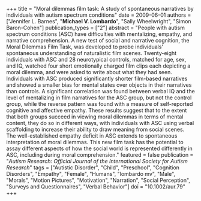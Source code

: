 +++
title = "Moral dilemmas film task: A study of spontaneous narratives by individuals with autism spectrum conditions"
date = 2009-06-01
authors = ["Jennifer L. Barnes", "**Michael V. Lombardo**", "Sally Wheelwright", "Simon Baron-Cohen"]
publication_types = ["2"]
abstract = "People with autism spectrum conditions (ASC) have difficulties with mentalizing, empathy, and narrative comprehension. A new test of social and narrative cognition, the Moral Dilemmas Film Task, was developed to probe individuals' spontaneous understanding of naturalistic film scenes. Twenty-eight individuals with ASC and 28 neurotypical controls, matched for age, sex, and IQ, watched four short emotionally charged film clips each depicting a moral dilemma, and were asked to write about what they had seen. Individuals with ASC produced significantly shorter film-based narratives and showed a smaller bias for mental states over objects in their narratives than controls. A significant correlation was found between verbal IQ and the level of mentalizing in film narratives for the ASC group, but not the control group, while the reverse pattern was found with a measure of self-reported cognitive and affective empathy. These results suggest that to the extent that both groups succeed in viewing moral dilemmas in terms of mental content, they do so in different ways, with individuals with ASC using verbal scaffolding to increase their ability to draw meaning from social scenes. The well-established empathy deficit in ASC extends to spontaneous interpretation of moral dilemmas. This new film task has the potential to assay different aspects of how the social world is represented differently in ASC, including during moral comprehension."
featured = false
publication = "*Autism Research: Official Journal of the International Society for Autism Research*"
tags = ["Autistic Disorder", "Child", "Preschool", "Cognition Disorders", "Empathy", "Female", "Humans", "lombardo mv", "Male", "Morals", "Motion Pictures", "Motivation", "Narration", "Social Perception", "Surveys and Questionnaires", "Verbal Behavior"]
doi = "10.1002/aur.79"
+++

